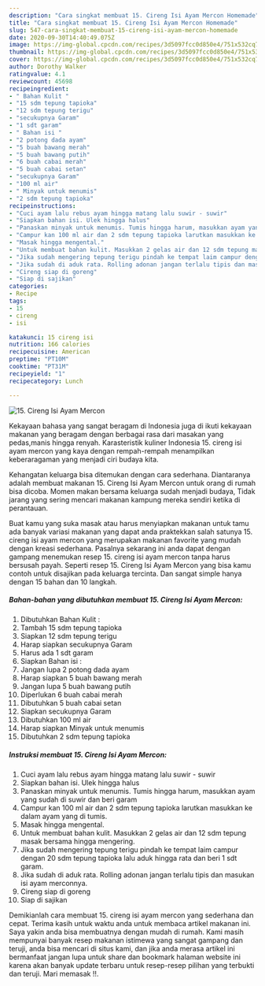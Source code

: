 ```yaml
---
description: "Cara singkat membuat 15. Cireng Isi Ayam Mercon Homemade"
title: "Cara singkat membuat 15. Cireng Isi Ayam Mercon Homemade"
slug: 547-cara-singkat-membuat-15-cireng-isi-ayam-mercon-homemade
date: 2020-09-30T14:40:49.075Z
image: https://img-global.cpcdn.com/recipes/3d5097fcc0d850e4/751x532cq70/15-cireng-isi-ayam-mercon-foto-resep-utama.jpg
thumbnail: https://img-global.cpcdn.com/recipes/3d5097fcc0d850e4/751x532cq70/15-cireng-isi-ayam-mercon-foto-resep-utama.jpg
cover: https://img-global.cpcdn.com/recipes/3d5097fcc0d850e4/751x532cq70/15-cireng-isi-ayam-mercon-foto-resep-utama.jpg
author: Dorothy Walker
ratingvalue: 4.1
reviewcount: 45698
recipeingredient:
- " Bahan Kulit "
- "15 sdm tepung tapioka"
- "12 sdm tepung terigu"
- "secukupnya Garam"
- "1 sdt garam"
- " Bahan isi "
- "2 potong dada ayam"
- "5 buah bawang merah"
- "5 buah bawang putih"
- "6 buah cabai merah"
- "5 buah cabai setan"
- "secukupnya Garam"
- "100 ml air"
- " Minyak untuk menumis"
- "2 sdm tepung tapioka"
recipeinstructions:
- "Cuci ayam lalu rebus ayam hingga matang lalu suwir - suwir"
- "Siapkan bahan isi. Ulek hingga halus"
- "Panaskan minyak untuk menumis. Tumis hingga harum, masukkan ayam yang sudah di suwir dan beri garam"
- "Campur kan 100 ml air dan 2 sdm tepung tapioka larutkan masukkan ke dalam ayam yang di tumis."
- "Masak hingga mengental."
- "Untuk membuat bahan kulit. Masukkan 2 gelas air dan 12 sdm tepung masak bersama hingga mengering."
- "Jika sudah mengering tepung terigu pindah ke tempat laim campur dengan 20 sdm tepung tapioka lalu aduk hingga rata dan beri 1 sdt garam."
- "Jika sudah di aduk rata. Rolling adonan jangan terlalu tipis dan masukan isi ayam merconnya."
- "Cireng siap di goreng"
- "Siap di sajikan"
categories:
- Recipe
tags:
- 15
- cireng
- isi

katakunci: 15 cireng isi 
nutrition: 166 calories
recipecuisine: American
preptime: "PT10M"
cooktime: "PT31M"
recipeyield: "1"
recipecategory: Lunch

---
```



![15. Cireng Isi Ayam Mercon](https://img-global.cpcdn.com/recipes/3d5097fcc0d850e4/751x532cq70/15-cireng-isi-ayam-mercon-foto-resep-utama.jpg)

Kekayaan bahasa yang sangat beragam di Indonesia juga di ikuti kekayaan makanan yang beragam dengan berbagai rasa dari masakan yang pedas,manis hingga renyah. Karasteristik kuliner Indonesia 15. cireng isi ayam mercon yang kaya dengan rempah-rempah menampilkan keberaragaman yang menjadi ciri budaya kita.


Kehangatan keluarga bisa ditemukan dengan cara sederhana. Diantaranya adalah membuat makanan 15. Cireng Isi Ayam Mercon untuk orang di rumah bisa dicoba. Momen makan bersama keluarga sudah menjadi budaya, Tidak jarang yang sering mencari makanan kampung mereka sendiri ketika di perantauan.



Buat kamu yang suka masak atau harus menyiapkan makanan untuk tamu ada banyak variasi makanan yang dapat anda praktekkan salah satunya 15. cireng isi ayam mercon yang merupakan makanan favorite yang mudah dengan kreasi sederhana. Pasalnya sekarang ini anda dapat dengan gampang menemukan resep 15. cireng isi ayam mercon tanpa harus bersusah payah.
Seperti resep 15. Cireng Isi Ayam Mercon yang bisa kamu contoh untuk disajikan pada keluarga tercinta. Dan sangat simple hanya dengan 15 bahan dan 10 langkah.


<!--inarticleads1-->

##### Bahan-bahan yang dibutuhkan membuat 15. Cireng Isi Ayam Mercon:

1. Dibutuhkan  Bahan Kulit :
1. Tambah 15 sdm tepung tapioka
1. Siapkan 12 sdm tepung terigu
1. Harap siapkan secukupnya Garam
1. Harus ada 1 sdt garam
1. Siapkan  Bahan isi :
1. Jangan lupa 2 potong dada ayam
1. Harap siapkan 5 buah bawang merah
1. Jangan lupa 5 buah bawang putih
1. Diperlukan 6 buah cabai merah
1. Dibutuhkan 5 buah cabai setan
1. Siapkan secukupnya Garam
1. Dibutuhkan 100 ml air
1. Harap siapkan  Minyak untuk menumis
1. Dibutuhkan 2 sdm tepung tapioka




<!--inarticleads2-->

##### Instruksi membuat  15. Cireng Isi Ayam Mercon:

1. Cuci ayam lalu rebus ayam hingga matang lalu suwir - suwir
1. Siapkan bahan isi. Ulek hingga halus
1. Panaskan minyak untuk menumis. Tumis hingga harum, masukkan ayam yang sudah di suwir dan beri garam
1. Campur kan 100 ml air dan 2 sdm tepung tapioka larutkan masukkan ke dalam ayam yang di tumis.
1. Masak hingga mengental.
1. Untuk membuat bahan kulit. Masukkan 2 gelas air dan 12 sdm tepung masak bersama hingga mengering.
1. Jika sudah mengering tepung terigu pindah ke tempat laim campur dengan 20 sdm tepung tapioka lalu aduk hingga rata dan beri 1 sdt garam.
1. Jika sudah di aduk rata. Rolling adonan jangan terlalu tipis dan masukan isi ayam merconnya.
1. Cireng siap di goreng
1. Siap di sajikan




Demikianlah cara membuat 15. cireng isi ayam mercon yang sederhana dan cepat. Terima kasih untuk waktu anda untuk membaca artikel makanan ini. Saya yakin anda bisa membuatnya dengan mudah di rumah. Kami masih mempunyai banyak resep makanan istimewa yang sangat gampang dan teruji, anda bisa mencari di situs kami, dan jika anda merasa artikel ini bermanfaat jangan lupa untuk share dan bookmark halaman website ini karena akan banyak update terbaru untuk resep-resep pilihan yang terbukti dan teruji. Mari memasak !!. 
